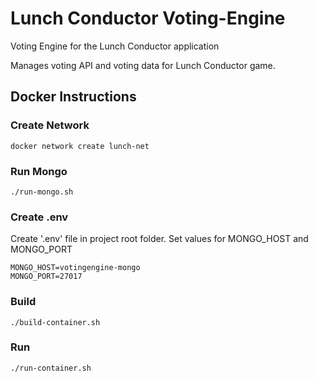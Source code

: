# Lunch Conductor Voting-Engine

Voting Engine for the Lunch Conductor application

Manages voting API and voting data for Lunch Conductor game.

## Docker Instructions


### Create Network

```{.sh}
docker network create lunch-net
```

### Run Mongo

```{.sh}
./run-mongo.sh
```

### Create .env

Create '.env' file in project root folder. Set values for MONGO_HOST and MONGO_PORT

```{.sh}
MONGO_HOST=votingengine-mongo
MONGO_PORT=27017
```

### Build

```{.sh}
./build-container.sh
```

### Run
```{.sh}
./run-container.sh
```
